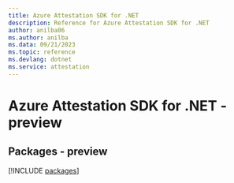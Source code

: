 ```yaml
---
title: Azure Attestation SDK for .NET
description: Reference for Azure Attestation SDK for .NET
author: anilba06
ms.author: anilba
ms.data: 09/21/2023
ms.topic: reference
ms.devlang: dotnet
ms.service: attestation
---
```

# Azure Attestation SDK for .NET - preview
## Packages - preview
[!INCLUDE [packages](attestation-index.md)]